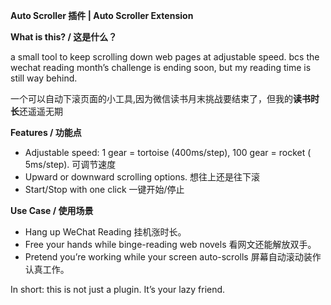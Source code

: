 **Auto Scroller 插件 | Auto Scroller Extension**

 **What is this? / 这是什么？**

a small tool to keep scrolling down web pages at adjustable speed. bcs the wechat reading month’s challenge is ending soon, but my reading time is still way behind.

一个可以自动下滚页面的小工具,因为微信读书月末挑战要结束了，但我的**读书时长**还遥遥无期

 **Features / 功能点**
* Adjustable speed: 1 gear = tortoise (400ms/step), 100 gear = rocket ( 5ms/step).
  可调节速度
* Upward or downward scrolling options.
  想往上还是往下滚
* Start/Stop with one click
  一键开始/停止

**Use Case / 使用场景**

* Hang up WeChat Reading
  挂机涨时长。
* Free your hands while binge-reading web novels
  看网文还能解放双手。
* Pretend you’re working while your screen auto-scrolls
  屏幕自动滚动装作认真工作。

In short: this is not just a plugin. It’s your lazy friend.
